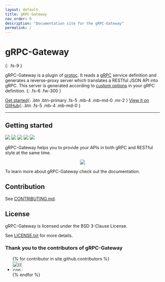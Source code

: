 ```yaml
---
layout: default
title: gRPC-Gateway
nav_order: 0
description: "Documentation site for the gRPC-Gateway"
permalink: /
---
```


# gRPC-Gateway
{: .fs-9 }

gRPC-Gateway is a plugin of [protoc](https://github.com/protocolbuffers/protobuf). It reads a [gRPC](https://grpc.io/) service definition and generates a reverse-proxy server which translates a RESTful JSON API into gRPC. This server is generated according to [custom options](https://cloud.google.com/service-infrastructure/docs/service-management/reference/rpc/google.api#http) in your gRPC definition.
{: .fs-6 .fw-300 }

[Get started](#getting-started){: .btn .btn-primary .fs-5 .mb-4 .mb-md-0 .mr-2 } [View it on GitHub](https://github.com/gclb/y-grpc-gateway){: .btn .fs-5 .mb-4 .mb-md-0 }

---

## Getting started

<a href="https://github.com/gclb/y-grpc-gateway/actions/workflows/main.yml"><img src="https://img.shields.io/github/workflow/status/gclb/y-grpc-gateway/main?color=379c9c&label=build&logo=github&logoColor=ffffff&style=flat-square"/></a>
<a href="https://app.slack.com/client/T029RQSE6/CBATURP1D"><img src="https://img.shields.io/badge/slack-grpc--gateway-379c9c?logo=slack&logoColor=ffffff&style=flat-square"/></a>
<a href="https://github.com/gclb/y-grpc-gateway/blob/main/LICENSE.txt"><img src="https://img.shields.io/github/license/gclb/y-grpc-gateway?color=379c9c&style=flat-square"/></a>
<a href="https://github.com/gclb/y-grpc-gateway/releases"><img src="https://img.shields.io/github/v/release/gclb/y-grpc-gateway?color=379c9c&logoColor=ffffff&style=flat-square"/></a>
<a href="https://github.com/gclb/y-grpc-gateway/stargazers"><img src="https://img.shields.io/github/stars/gclb/y-grpc-gateway?color=379c9c&style=flat-square"/></a>

gRPC-Gateway helps you to provide your APIs in both gRPC and RESTful style at the same time.

<div align="center">
<img src="assets/images/architecture_introduction_diagram.svg" />
</div>

To learn more about gRPC-Gateway check out the documentation.

## Contribution

See [CONTRIBUTING.md](https://github.com/gclb/y-grpc-gateway/blob/main/CONTRIBUTING.md).

## License

gRPC-Gateway is licensed under the BSD 3-Clause License.

See [LICENSE.txt](https://github.com/gclb/y-grpc-gateway/blob/main/LICENSE.txt) for more details.

### Thank you to the contributors of gRPC-Gateway

<ul class="list-style-none">
{% for contributor in site.github.contributors %}
<li class="d-inline-block mr-1">
<a href="{{ contributor.html_url }}"><img src="{{ contributor.avatar_url }}" width="32" height="32" alt="{{ contributor.login }}"/></a>
</li>
{% endfor %}
</ul>
